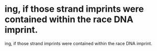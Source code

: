 # ing, if those strand imprints were contained within the race DNA imprint.

ing, if those strand imprints were contained within the race DNA imprint.